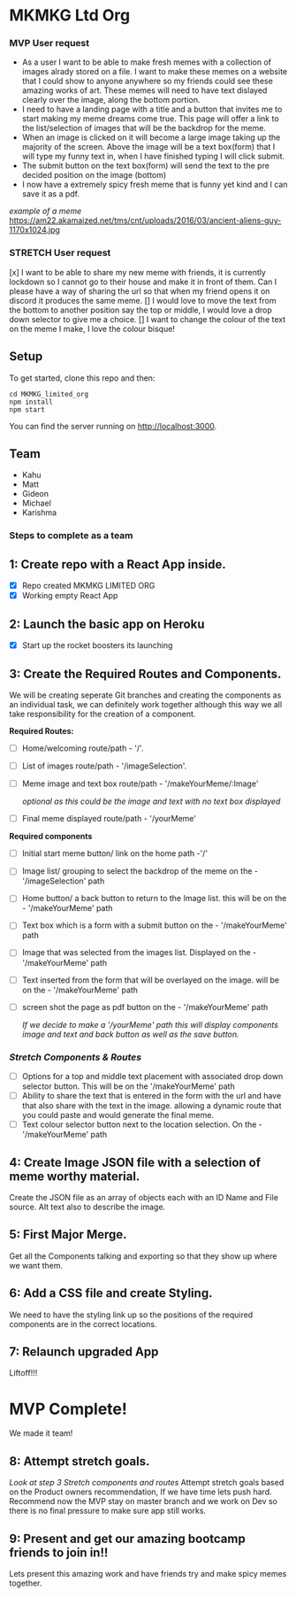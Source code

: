 
# MKMKG Ltd Org 

### MVP User request

* As a user I want to be able to make fresh memes with a collection of images alrady stored on a file. I want to make these memes on a website that I could show to anyone anywhere so my friends could see these amazing works of art. These memes will need to have text dislayed clearly over the image, along the bottom portion. 
* I need to have a landing page with a title and a button that invites me to start making my meme dreams come true. This page will offer a link to the list/selection of images that will be the backdrop for the meme.
* When an image is clicked on it will become a large image taking up the majority of the screen. Above the image will be a text box(form) that I will type my funny text in, when I have finished typing I will click submit.
* The submit button on the text box(form) will send the text to the pre decided position on the image (bottom)
* I now have a extremely spicy fresh meme that is funny yet kind and I can save it as a pdf.

*example of a meme*
https://am22.akamaized.net/tms/cnt/uploads/2016/03/ancient-aliens-guy-1170x1024.jpg

### STRETCH User request

[x] I want to be able to share my new meme with friends, it is currently lockdown so I cannot go to their house and make it in front of them. Can I please have a way of sharing the url so that when my friend opens it on discord it produces the same meme.
[] I would love to move the text from the bottom to another position say the top or middle, I would love a drop down selector to give me a choice. 
[] I want to change the colour of the text on the meme I make, I love the colour bisque!

## Setup

To get started, clone this repo and then:

```
cd MKMKG_limited_org
npm install
npm start
```

You can find the server running on [http://localhost:3000](http://localhost:3000).


## Team

- Kahu 
- Matt
- Gideon
- Michael
- Karishma

### Steps to complete as a team

## 1: Create repo with a React App inside.

- [x] Repo created MKMKG LIMITED ORG
- [x] Working empty React App

## 2: Launch the basic app on Heroku

- [x] Start up the rocket boosters its launching

 ## 3: Create the Required Routes and Components.
 We will be creating seperate Git branches and creating the components as an individual task, we can definitely work together although this way we all take responsibility for the creation of a component.

**Required Routes:**

- [ ] Home/welcoming route/path - '/'.
- [ ] List of images route/path - '/imageSelection'.
- [ ] Meme image and text box route/path - '/makeYourMeme/:Image'

    *optional as this could be the image and text with no text box displayed*
- [ ] Final meme displayed route/path - '/yourMeme'

**Required components**

- [ ] Initial start meme button/ link on the home path -'/'

- [ ] Image list/ grouping to select the backdrop of the meme on the - '/imageSelection' path

- [ ] Home button/ a back button to return to the Image list. this will be on the - '/makeYourMeme' path
- [ ] Text box which is a form with a submit button on the - '/makeYourMeme' path
- [ ] Image that was selected from the images list. Displayed on the - '/makeYourMeme' path
- [ ] Text inserted from the form that will be overlayed on the image. will be on the - '/makeYourMeme' path
- [ ] screen shot the page as pdf button on the - '/makeYourMeme' path

    *If we decide to make a '/yourMeme' path this will display components image and text and back button as well as the save button.*

### *Stretch Components & Routes*

- [ ] Options for a top and middle text placement with associated drop down selector button. This will be on the '/makeYourMeme' path
- [ ] Ability to share the text that is entered in the form with the url and have that also share with the text in the image. allowing a dynamic route that you could paste and would generate the final meme.
- [ ] Text colour selector button next to the location selection. On the - '/makeYourMeme' path

## 4: Create Image JSON file with a selection of meme worthy material.
Create the JSON file as an array of objects each with an ID Name and File source. Alt text also to describe the image.

## 5: First Major Merge.
Get all the Components talking and exporting so that they show up where we want them.

## 6: Add a CSS file and create Styling.
We need to have the styling link up so the positions of the required components are in the correct locations.

## 7: Relaunch upgraded App
Liftoff!!!

# MVP Complete!
We made it team!

## 8: Attempt stretch goals.
 *Look at step 3 Stretch components and routes*
Attempt stretch goals based on the Product owners recommendation, If we have time lets push hard. Recommend now the MVP stay on master branch and we work on Dev so there is no final pressure to make sure app still works.


## 9: Present and get our amazing bootcamp friends to join in!!
Lets present this amazing work and have friends try and make spicy memes together.
